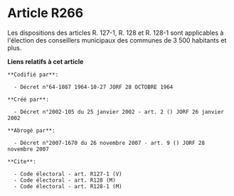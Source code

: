 # Article R266

Les dispositions des articles R. 127-1, R. 128 et R. 128-1 sont applicables à l'élection des conseillers municipaux des
communes de 3 500 habitants et plus.

**Liens relatifs à cet article**

	**Codifié par**:

	  - Décret n°64-1087 1964-10-27 JORF 28 OCTOBRE 1964

	**Créé par**:

	  - Décret n°2002-105 du 25 janvier 2002 - art. 2 () JORF 26 janvier 2002

	**Abrogé par**:

	  - Décret n°2007-1670 du 26 novembre 2007 - art. 9 () JORF 28 novembre 2007

	**Cite**:

	  - Code électoral - art. R127-1 (V)
	  - Code électoral - art. R128 (M)
	  - Code électoral - art. R128-1 (M)

